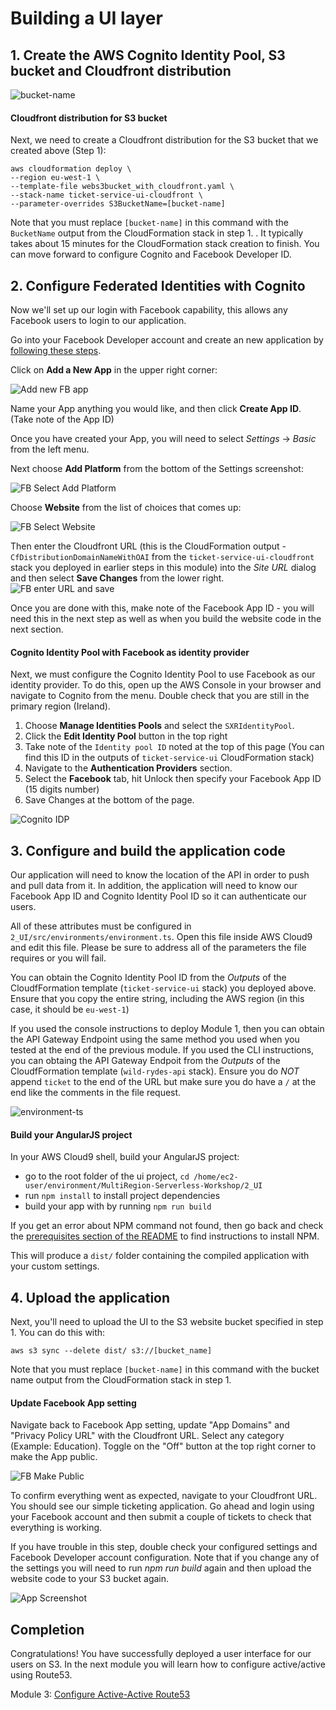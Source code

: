 # Building a UI layer 

## 1. Create the AWS Cognito Identity Pool, S3 bucket and Cloudfront distribution

![bucket-name](images/s3bucket-name.png)

#### Cloudfront distribution for S3 bucket
Next, we need to create a Cloudfront distribution for the S3 bucket that we created above (Step 1):

    aws cloudformation deploy \
    --region eu-west-1 \
    --template-file webs3bucket_with_cloudfront.yaml \
    --stack-name ticket-service-ui-cloudfront \
    --parameter-overrides S3BucketName=[bucket-name]

Note that you must replace `[bucket-name]` in this command with the `BucketName` output from the CloudFormation stack in step 1. . It typically takes about 15 minutes for the CloudFormation stack creation to finish. You can move forward to configure Cognito and Facebook Developer ID.

## 2. Configure Federated Identities with Cognito

Now we'll set up our login with Facebook capability, this allows any Facebook users to login to our application. 

Go into your Facebook Developer account and create an new application by
[following these steps](https://developers.facebook.com/apps/).

Click on **Add a New App** in the upper right corner: 

![Add new FB app](images/facebook-add-app2.png)

Name your App anything you would like, and then click **Create App ID**. (Take note of the App ID)

Once you have created your App, you will need to select *Settings* -> *Basic* from the left menu.

<!-- ![FB Select Settings](images/facebook-select-settings.png) -->

Next choose **Add Platform** from the bottom of the Settings screenshot:

![FB Select Add Platform](images/facebook-add-platform2.png)

Choose **Website** from the list of choices that comes up:

![FB Select Website](images/facebook-select-website.png)

Then enter the Cloudfront URL (this is the CloudFormation output - `CfDistributionDomainNameWithOAI` from the `ticket-service-ui-cloudfront` stack you deployed in earlier steps in this module) into the *Site URL* dialog
and then select **Save Changes** from the lower right.
![FB enter URL and save](images/facebook-website-url2.png)

Once you are done with this, make note of the Facebook App ID - you will need this
in the next step as well as when you build the website code in the next section.

<!-- ![Facebook Config](images/facebook-config.png) -->

#### Cognito Identity Pool with Facebook as identity provider
Next, we must configure the Cognito Identity Pool to use Facebook as our
identity provider. To do this, open up the AWS Console in your browser and
navigate to Cognito from the menu. Double check that you are still in the
primary region (Ireland).

1. Choose **Manage Identities Pools** and select the `SXRIdentityPool`.
2. Click the **Edit Identity Pool** button in the top right
3. Take note of the `Identity pool ID` noted at the top of this page (You can find this ID in the outputs of `ticket-service-ui` CloudFormation stack)
4. Navigate to the **Authentication Providers** section.
5. Select the **Facebook** tab, hit Unlock then specify your Facebook App ID (15 digits number)
6. Save Changes at the bottom of the page.

![Cognito IDP](images/cognito-idp.png)

## 3. Configure and build the application code

Our application will need to know the location of the API in order to push and
pull data from it. In addition, the application will need to know our Facebook
App ID and Cognito Identity Pool ID so it can authenticate our users. 

All of these attributes must be configured in
`2_UI/src/environments/environment.ts`. Open this file inside AWS Cloud9 and edit
this file. Please be sure to address all of the parameters the file
requires or you will fail.  

You can obtain the Cognito Identity Pool ID from the *Outputs* of the CloudfFormation
template (`ticket-service-ui` stack) you deployed above.  Ensure that you copy the entire string,
including the AWS region (in this case, it should be `eu-west-1`)

If you used the console instructions to deploy Module 1,
then you can obtain the API Gateway Endpoint using the same method you used when you
tested at the end of the previous module. If you used the CLI instructions, you can obtaing the API Gateway Endpoit from the *Outputs* of the CloudfFormation template (`wild-rydes-api` stack). Ensure you do *NOT* append `ticket` to
the end of the URL but make sure you do have a `/` at the end like the comments in
the file request.

![environment-ts](images/environment-ts.png)

#### Build your AngularJS project

In your AWS Cloud9 shell, build your AngularJS project:
<!-- You will need Node Package Manager (NPM) installed on your local machine
(check out the [workshop prerequisites](../README.md#prerequisites)) in order
to build the application. You can follow instructions [Dev Instance
Setup](../README_InstallDevDependencies.md) to set up a dev instance. Once you
have created your dev instance build your project by executing the following: -->

- go to the root folder of the ui project, `cd /home/ec2-user/environment/MultiRegion-Serverless-Workshop/2_UI`
- run `npm install` to install project dependencies
- build your app with by running `npm run build`

If you get an error about NPM command not found, then go back and check the
[prerequisites section of the README](../README_Cloud9.md) to find instructions to install NPM.

This will produce a `dist/` folder containing the compiled application with your
custom settings.


## 4. Upload the application

Next, you'll need to upload the UI to the S3 website bucket specified in step 1. You can
do this with:

    aws s3 sync --delete dist/ s3://[bucket_name]

Note that you must replace `[bucket-name]` in this command with the bucket
name output from the CloudFormation stack in step 1.

#### Update Facebook App setting
Navigate back to Facebook App setting, update "App Domains" and "Privacy Policy URL" with the Cloudfront URL. Select any category (Example: Education). Toggle on the "Off" button at the top right corner to make the App public.

![FB Make Public](images/facebook-make-public2.png)

To confirm everything went as expected, navigate to your Cloudfront URL. You should see our
simple ticketing application. Go ahead and login using your Facebook account
and then submit a couple of tickets to check that everything is working.

If you have trouble in this step, double check your configured settings and
Facebook Developer account configuration. Note that if you change any
of the settings you will need to run *npm run build* again and then upload the website
code to your S3 bucket again.

![App Screenshot](images/app-screenshot2.png)

## Completion

Congratulations! You have successfully deployed a user interface for our users
on S3. In the next module you will learn how to configure active/active using Route53.

Module 3: [Configure Active-Active Route53](../3_Route53/README.md)
